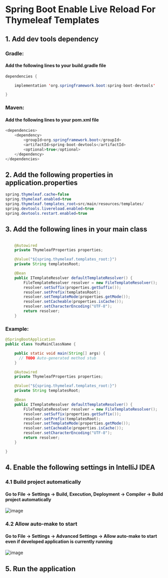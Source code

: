 # Spring Boot Enable Live Reload For Thymeleaf Templates

## 1. Add dev tools dependency

### Gradle:
#### Add the following lines to your build.gradle file
```java
dependencies {

    implementation 'org.springframework.boot:spring-boot-devtools'

}
```

### Maven:
#### Add the following lines to your pom.xml file
```java
<dependencies>
    <dependency>
        <groupId>org.springframework.boot</groupId>
        <artifactId>spring-boot-devtools</artifactId>
        <optional>true</optional>
    </dependency>
</dependencies>
```

## 2. Add the following properties in application.properties

```java
spring.thymeleaf.cache=false
spring.thymeleaf.enabled=true
spring.thymeleaf.templates_root=src/main/resources/templates/
spring.devtools.livereload.enabled=true
spring.devtools.restart.enabled=true
```

## 3. Add the following lines in your main class

```java

    @Autowired
    private ThymeleafProperties properties;

    @Value("${spring.thymeleaf.templates_root:}")
    private String templatesRoot;

    @Bean
    public ITemplateResolver defaultTemplateResolver() {
        FileTemplateResolver resolver = new FileTemplateResolver();
        resolver.setSuffix(properties.getSuffix());
        resolver.setPrefix(templatesRoot);
        resolver.setTemplateMode(properties.getMode());
        resolver.setCacheable(properties.isCache());
        resolver.setCharacterEncoding("UTF-8");
        return resolver;
    }

```

### Example:

```java
@SpringBootApplication
public class YouMainClassName {

    public static void main(String[] args) {
      // TODO Auto-generated method stub
    }

    @Autowired
    private ThymeleafProperties properties;

    @Value("${spring.thymeleaf.templates_root:}")
    private String templatesRoot;

    @Bean
    public ITemplateResolver defaultTemplateResolver() {
        FileTemplateResolver resolver = new FileTemplateResolver();
        resolver.setSuffix(properties.getSuffix());
        resolver.setPrefix(templatesRoot);
        resolver.setTemplateMode(properties.getMode());
        resolver.setCacheable(properties.isCache());
        resolver.setCharacterEncoding("UTF-8");
        return resolver;
    }

}
```

## 4. Enable the following settings in IntelliJ IDEA

### 4.1 Build project automatically

#### Go to File -> Settings -> Build, Execution, Deployment -> Compiler -> Build project automatically

![image](https://github.com/Wolflags/SpringLiveReload/assets/61167302/43219558-4986-4470-a42a-cac995c8aa09)

### 4.2 Allow auto-make to start

#### Go to File -> Settings -> Advanced Settings -> Allow auto-make to start even if developed application is currently running

![image](https://github.com/Wolflags/SpringLiveReload/assets/61167302/0c181294-e870-4e39-85b6-4ddca61aa38d)

## 5. Run the application

